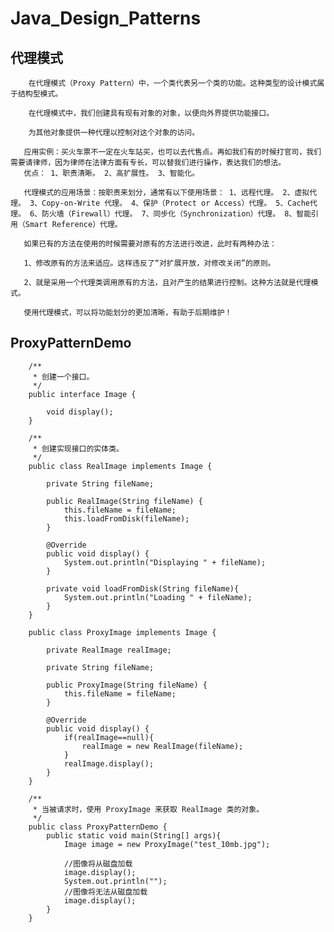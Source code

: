 # Java_Design_Patterns
代理模式
---------

        在代理模式（Proxy Pattern）中，一个类代表另一个类的功能。这种类型的设计模式属于结构型模式。
        
        在代理模式中，我们创建具有现有对象的对象，以便向外界提供功能接口。
        
        为其他对象提供一种代理以控制对这个对象的访问。
       
       应用实例：买火车票不一定在火车站买，也可以去代售点。再如我们有的时候打官司，我们需要请律师，因为律师在法律方面有专长，可以替我们进行操作，表达我们的想法。
       优点： 1、职责清晰。 2、高扩展性。 3、智能化。
       
       代理模式的应用场景：按职责来划分，通常有以下使用场景： 1、远程代理。 2、虚拟代理。 3、Copy-on-Write 代理。 4、保护（Protect or Access）代理。 5、Cache代理。 6、防火墙（Firewall）代理。 7、同步化（Synchronization）代理。 8、智能引用（Smart Reference）代理。
       
       如果已有的方法在使用的时候需要对原有的方法进行改进，此时有两种办法：
       
       1、修改原有的方法来适应。这样违反了“对扩展开放，对修改关闭”的原则。
       
       2、就是采用一个代理类调用原有的方法，且对产生的结果进行控制。这种方法就是代理模式。
       
       使用代理模式，可以将功能划分的更加清晰，有助于后期维护！
       
   ProxyPatternDemo
   ----------------
        /**
         * 创建一个接口。
         */
        public interface Image {
        
            void display();
        }  
        
        /**
         * 创建实现接口的实体类。
         */
        public class RealImage implements Image {
        
            private String fileName;
        
            public RealImage(String fileName) {
                this.fileName = fileName;
                this.loadFromDisk(fileName);
            }
        
            @Override
            public void display() {
                System.out.println("Displaying " + fileName);
            }
        
            private void loadFromDisk(String fileName){
                System.out.println("Loading " + fileName);
            }
        }

        public class ProxyImage implements Image {
        
            private RealImage realImage;
        
            private String fileName;
        
            public ProxyImage(String fileName) {
                this.fileName = fileName;
            }
        
            @Override
            public void display() {
                if(realImage==null){
                    realImage = new RealImage(fileName);
                }
                realImage.display();
            }
        }
        
        /**
         * 当被请求时，使用 ProxyImage 来获取 RealImage 类的对象。
         */
        public class ProxyPatternDemo {
            public static void main(String[] args){
                Image image = new ProxyImage("test_10mb.jpg");
        
                //图像将从磁盘加载
                image.display();
                System.out.println("");
                //图像将无法从磁盘加载
                image.display();
            }
        }
    
    

       
       